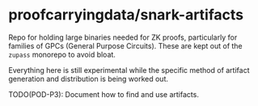 # proofcarryingdata/snark-artifacts

Repo for holding large binaries needed for ZK proofs, particularly for families
of GPCs (General Purpose Circuits).  These are kept out of the `zupass` monorepo
to avoid bloat.

Everything here is still experimental while the specific method of artifact
generation and distribution is being worked out.

TODO(POD-P3): Document how to find and use artifacts.
